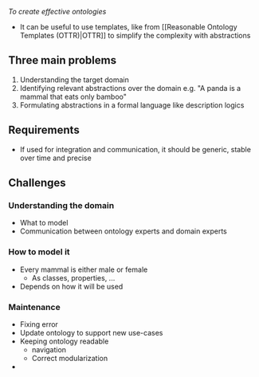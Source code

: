 _To create effective ontologies_

* It can be useful to use templates, like from [[Reasonable Ontology Templates (OTTR)|OTTR]] to simplify the complexity with abstractions
## Three main problems
1. Understanding the target domain
2. Identifying relevant abstractions over the domain e.g. "A panda is a mammal that eats only bamboo"
3. Formulating abstractions in a formal language like description logics

## Requirements
* If used for integration and communication, it should be generic, stable over time and precise

## Challenges

### Understanding the domain
* What to model
* Communication between ontology experts and domain experts

### How to model it
* Every mammal is either  male or female
	* As classes, properties, ...
* Depends on how it will be used

### Maintenance
* Fixing error
* Update ontology to support new use-cases
* Keeping ontology readable
	* navigation
	* Correct modularization
* 
